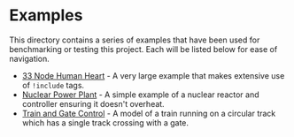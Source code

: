 # Examples

This directory contains a series of examples that have been used for benchmarking or testing this project.
Each will be listed below for ease of navigation.

- [33 Node Human Heart](heart) - A very large example that makes extensive use of `!include` tags.
- [Nuclear Power Plant](nuclear_plant) - A simple example of a nuclear reactor and controller ensuring it doesn't overheat.
- [Train and Gate Control](train_gate) - A model of a train running on a circular track which has a single track crossing with a gate.